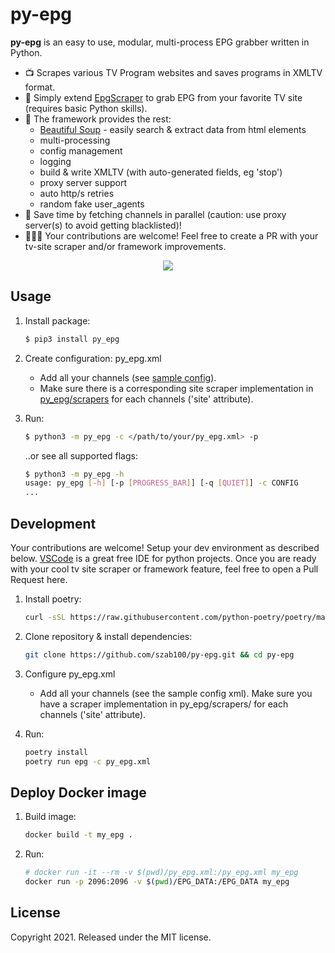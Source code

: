 # py-epg

**py-epg** is an easy to use, modular, multi-process EPG grabber written in Python.

* 📺 Scrapes various TV Program websites and saves programs in XMLTV format.
* 🧩 Simply extend [EpgScraper](https://github.com/szab100/py_epg/blob/main/py_epg/common/epg_scraper.py) to grab EPG from your favorite TV site (requires basic Python skills).
* 🤖 The framework provides the rest:
    * [Beautiful Soup](https://www.crummy.com/software/BeautifulSoup/bs4/doc) - easily search & extract data from html elements 
    * multi-processing
    * config management
    * logging
    * build & write XMLTV (with auto-generated fields, eg 'stop')
    * proxy server support
    * auto http/s retries
    * random fake user_agents
* 🚀 Save time by fetching channels in parallel (caution: use proxy server(s) to avoid getting blacklisted)!
* 🧑🏻‍💻 Your contributions are welcome! Feel free to create a PR with your tv-site scraper and/or framework improvements.

<p align="center">
  <img src="https://raw.githubusercontent.com/szab100/py_epg/main/py_epg.gif">
</p>

## Usage

1. Install package:
    ```sh
    $ pip3 install py_epg
    ```
2. Create configuration: py_epg.xml
    - Add all your channels (see [sample config](https://github.com/szab100/py-epg/blob/main/py_epg.xml)).
    - Make sure there is a corresponding site scraper implementation in [py_epg/scrapers](https://github.com/szab100/py-epg/tree/main/py_epg/scrapers) for each channels ('site' attribute).
3. Run:
    ```sh
    $ python3 -m py_epg -c </path/to/your/py_epg.xml> -p
    ```

    ..or see all supported flags:
    ```sh
    $ python3 -m py_epg -h
    usage: py_epg [-h] [-p [PROGRESS_BAR]] [-q [QUIET]] -c CONFIG
    ...
    ```

## Development

Your contributions are welcome! Setup your dev environment as described below. [VSCode](https://code.visualstudio.com/) is a great free IDE for python projects. Once you are ready with your cool tv site scraper or framework feature, feel free to open a Pull Request here.

1. Install poetry: 
    ```sh
    curl -sSL https://raw.githubusercontent.com/python-poetry/poetry/master/get-poetry.py | python -
    ```

2. Clone repository & install dependencies:
      ```sh
      git clone https://github.com/szab100/py-epg.git && cd py-epg
      ```

3. Configure py_epg.xml
    - Add all your channels (see the sample config xml). Make sure you have a scraper implementation in py_epg/scrapers/ for each channels ('site' attribute).

4. Run:
      ```sh
      poetry install
      poetry run epg -c py_epg.xml
      ```

## Deploy Docker image

1. Build image:
    ```sh
    docker build -t my_epg .
    ```
2. Run:
    ```sh
   # docker run -it --rm -v $(pwd)/py_epg.xml:/py_epg.xml my_epg
   docker run -p 2096:2096 -v $(pwd)/EPG_DATA:/EPG_DATA my_epg
    ```

## License

Copyright 2021. Released under the MIT license.

